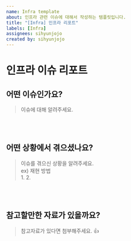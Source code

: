 ```yaml
---
name: Infra template
about: 인프라 관련 이슈에 대해서 작성하는 템플릿입니다.
title: "[Infra] 인프라 리포트"
labels: [Infra]
assignees: sihyunjojo
created by: sihyunjojo
---
```


# 인프라 이슈 리포트

## 어떤 이슈인가요?

> 이슈에 대해 알려주세요.
<!-- 아래 작성 -->



<br><br>
## 어떤 상황에서 겪으셨나요?
> 이슈를 겪으신 상황을 알려주세요.  
> ex) 재현 방법  
> 1.
> 2.
<!-- 아래 작성 -->



<br><br>
## 참고할만한 자료가 있을까요?
> 참고자료가 있다면 첨부해주세요. 👍
<!-- 아래 작성 -->



<br><br><br>
